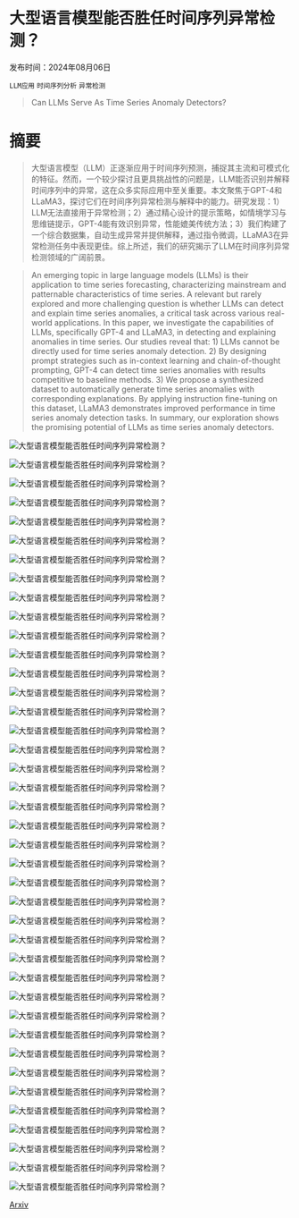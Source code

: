 # 大型语言模型能否胜任时间序列异常检测？

发布时间：2024年08月06日

`LLM应用` `时间序列分析` `异常检测`

> Can LLMs Serve As Time Series Anomaly Detectors?

# 摘要

> 大型语言模型（LLM）正逐渐应用于时间序列预测，捕捉其主流和可模式化的特征。然而，一个较少探讨且更具挑战性的问题是，LLM能否识别并解释时间序列中的异常，这在众多实际应用中至关重要。本文聚焦于GPT-4和LLaMA3，探讨它们在时间序列异常检测与解释中的能力。研究发现：1）LLM无法直接用于异常检测；2）通过精心设计的提示策略，如情境学习与思维链提示，GPT-4能有效识别异常，性能媲美传统方法；3）我们构建了一个综合数据集，自动生成异常并提供解释，通过指令微调，LLaMA3在异常检测任务中表现更佳。综上所述，我们的研究揭示了LLM在时间序列异常检测领域的广阔前景。

> An emerging topic in large language models (LLMs) is their application to time series forecasting, characterizing mainstream and patternable characteristics of time series. A relevant but rarely explored and more challenging question is whether LLMs can detect and explain time series anomalies, a critical task across various real-world applications. In this paper, we investigate the capabilities of LLMs, specifically GPT-4 and LLaMA3, in detecting and explaining anomalies in time series. Our studies reveal that: 1) LLMs cannot be directly used for time series anomaly detection. 2) By designing prompt strategies such as in-context learning and chain-of-thought prompting, GPT-4 can detect time series anomalies with results competitive to baseline methods. 3) We propose a synthesized dataset to automatically generate time series anomalies with corresponding explanations. By applying instruction fine-tuning on this dataset, LLaMA3 demonstrates improved performance in time series anomaly detection tasks. In summary, our exploration shows the promising potential of LLMs as time series anomaly detectors.

![大型语言模型能否胜任时间序列异常检测？](../../../paper_images/2408.03475/x1.png)

![大型语言模型能否胜任时间序列异常检测？](../../../paper_images/2408.03475/x2.png)

![大型语言模型能否胜任时间序列异常检测？](../../../paper_images/2408.03475/x3.png)

![大型语言模型能否胜任时间序列异常检测？](../../../paper_images/2408.03475/x4.png)

![大型语言模型能否胜任时间序列异常检测？](../../../paper_images/2408.03475/x5.png)

![大型语言模型能否胜任时间序列异常检测？](../../../paper_images/2408.03475/llama_good.png)

![大型语言模型能否胜任时间序列异常检测？](../../../paper_images/2408.03475/llama_bad.png)

![大型语言模型能否胜任时间序列异常检测？](../../../paper_images/2408.03475/llama_good_hallucinate.png)

![大型语言模型能否胜任时间序列异常检测？](../../../paper_images/2408.03475/x6.png)

![大型语言模型能否胜任时间序列异常检测？](../../../paper_images/2408.03475/example_ifft_no_trend.png)

![大型语言模型能否胜任时间序列异常检测？](../../../paper_images/2408.03475/example_sine_linear_trend.png)

![大型语言模型能否胜任时间序列异常检测？](../../../paper_images/2408.03475/example_global_point.png)

![大型语言模型能否胜任时间序列异常检测？](../../../paper_images/2408.03475/example_local_point.png)

![大型语言模型能否胜任时间序列异常检测？](../../../paper_images/2408.03475/example_season_period.png)

![大型语言模型能否胜任时间序列异常检测？](../../../paper_images/2408.03475/example_season_amplitude.png)

![大型语言模型能否胜任时间序列异常检测？](../../../paper_images/2408.03475/example_trend_change.png)

![大型语言模型能否胜任时间序列异常检测？](../../../paper_images/2408.03475/example_trend_break.png)

![大型语言模型能否胜任时间序列异常检测？](../../../paper_images/2408.03475/example_shape_change.png)

![大型语言模型能否胜任时间序列异常检测？](../../../paper_images/2408.03475/example_shape_break.png)

![大型语言模型能否胜任时间序列异常检测？](../../../paper_images/2408.03475/x7.png)

![大型语言模型能否胜任时间序列异常检测？](../../../paper_images/2408.03475/x8.png)

![大型语言模型能否胜任时间序列异常检测？](../../../paper_images/2408.03475/x9.png)

![大型语言模型能否胜任时间序列异常检测？](../../../paper_images/2408.03475/x10.png)

![大型语言模型能否胜任时间序列异常检测？](../../../paper_images/2408.03475/x11.png)

![大型语言模型能否胜任时间序列异常检测？](../../../paper_images/2408.03475/x12.png)

![大型语言模型能否胜任时间序列异常检测？](../../../paper_images/2408.03475/x13.png)

![大型语言模型能否胜任时间序列异常检测？](../../../paper_images/2408.03475/x15.png)

![大型语言模型能否胜任时间序列异常检测？](../../../paper_images/2408.03475/YAHOO_reformatmetrics_f_score.png)

![大型语言模型能否胜任时间序列异常检测？](../../../paper_images/2408.03475/ECG_reformatmetrics_f_score.png)

![大型语言模型能否胜任时间序列异常检测？](../../../paper_images/2408.03475/SVDB_reformatmetrics_f_score.png)

![大型语言模型能否胜任时间序列异常检测？](../../../paper_images/2408.03475/IOPS_reformatmetrics_f_score.png)

![大型语言模型能否胜任时间序列异常检测？](../../../paper_images/2408.03475/yahoo_precision_recall.png)

![大型语言模型能否胜任时间序列异常检测？](../../../paper_images/2408.03475/ecg_precision_recall.png)

![大型语言模型能否胜任时间序列异常检测？](../../../paper_images/2408.03475/svdb_precision_recall.png)

![大型语言模型能否胜任时间序列异常检测？](../../../paper_images/2408.03475/IOPS_reformatmetrics_pr.png)

![大型语言模型能否胜任时间序列异常检测？](../../../paper_images/2408.03475/yahoo_hallucination.png)

![大型语言模型能否胜任时间序列异常检测？](../../../paper_images/2408.03475/ecg_hallucination.png)

![大型语言模型能否胜任时间序列异常检测？](../../../paper_images/2408.03475/svdb_hallucination.png)

![大型语言模型能否胜任时间序列异常检测？](../../../paper_images/2408.03475/iops_hallucination.png)

![大型语言模型能否胜任时间序列异常检测？](../../../paper_images/2408.03475/range_f.png)

[Arxiv](https://arxiv.org/abs/2408.03475)